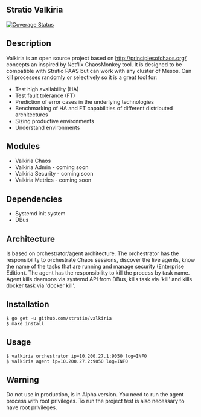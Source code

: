 ## Stratio Valkiria

[![Coverage Status](https://coveralls.io/repos/github/Stratio/valkiria/badge.svg?branch=HEAD)](https://coveralls.io/github/Stratio/valkiria?branch=HEAD)

## Description

Valkiria is an open source project based on http://principlesofchaos.org/ concepts an inspired by Netflix ChaosMonkey tool.
It is designed to be compatible with Stratio PAAS but can work with any cluster of Mesos.
Can kill processes randomly or selectively so it is a great tool for:
* Test high availability (HA)
* Test fault tolerance (FT)
* Prediction of error cases in the underlying technologies
* Benchmarking of HA and FT capabilities of different distributed architectures
* Sizing productive environments
* Understand environments


## Modules

* Valkiria Chaos
* Valkiria Admin - coming soon
* Valkiria Security - coming soon
* Valkiria Metrics - coming soon

## Dependencies
* Systemd init system
* DBus

## Architecture

Is based on orchestrator/agent architecture. The orchestrator has the responsibility to orchestrate Chaos sessions, 
discover the live agents, know the name of the tasks that are running and manage security (Enterprise Edition).
The agent has the responsibility to kill the process by task name. Agent kills daemons via systemd API from DBus, 
kills task via 'kill' and kills docker task via 'docker kill'.


## Installation

```console
$ go get -u github.com/stratio/valkiria
$ make install
```


## Usage

```console
$ valkiria orchestrator ip=10.200.27.1:9050 log=INFO
$ valkiria agent ip=10.200.27.2:9050 log=INFO
```


## Warning
Do not use in production, is in Alpha version. You need to run the agent process with root privileges. 
To run the project test is also necessary to have root privileges.
